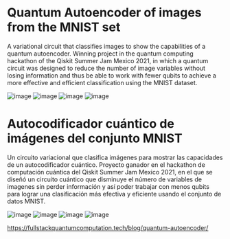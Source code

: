 # Quantum Autoencoder of images from the MNIST set
A variational circuit that classifies images to show the capabilities of a quantum autoencoder. Winning project in the quantum computing hackathon of the Qiskit Summer Jam Mexico 2021, in which a quantum circuit was designed to reduce the number of image variables without losing information and thus be able to work with fewer qubits to achieve a more effective and efficient classification using the MNIST dataset.

![image](https://github.com/user-attachments/assets/dc08706f-eef9-4c3f-a075-821c16f81ab7)
![image](https://github.com/user-attachments/assets/db1f136f-588c-4ee7-8468-65133431ff8c)
![image](https://github.com/user-attachments/assets/11ce0f6c-eb6b-433a-b63a-f07c500e53b5)
![image](https://github.com/user-attachments/assets/495067b6-b4bb-423e-8a49-c42a86e517c8)




# Autocodificador cuántico de imágenes del conjunto MNIST
Un circuito variacional que clasifica imágenes para mostrar las capacidades de un autocodificador cuántico. Proyecto ganador en el hackathon de computación cuántica del Qiskit Summer Jam Mexico 2021, en el que se diseñó un circuito cuántico que disminuye el número de variables de imagenes sin perder información y así poder trabajar con menos qubits para lograr una clasificación más efectiva y eficiente usando el conjunto de datos MNIST.

![image](https://github.com/user-attachments/assets/dd108bd7-a218-479f-abec-197f69972731)
![image](https://github.com/user-attachments/assets/4bc5d67f-8949-45bd-acf4-419e3596c4bb)
![image](https://github.com/user-attachments/assets/c929f6f9-1e2e-4a7c-b05c-832cad68aac3)
![image](https://github.com/user-attachments/assets/382eebab-5703-4e37-9156-00dfaf783c3d)




https://fullstackquantumcomputation.tech/blog/quantum-autoencoder/
